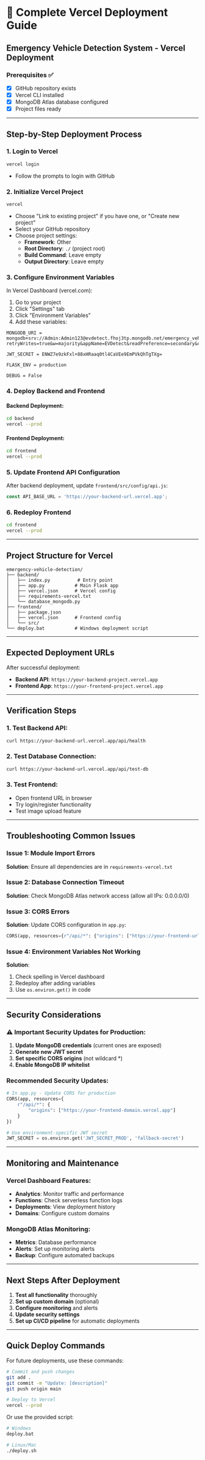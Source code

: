# 🚀 Complete Vercel Deployment Guide

## Emergency Vehicle Detection System - Vercel Deployment

### Prerequisites ✅
- [x] GitHub repository exists
- [x] Vercel CLI installed
- [x] MongoDB Atlas database configured
- [x] Project files ready

---

## Step-by-Step Deployment Process

### 1. **Login to Vercel**
```bash
vercel login
```
- Follow the prompts to login with GitHub

### 2. **Initialize Vercel Project**
```bash
vercel
```
- Choose "Link to existing project" if you have one, or "Create new project"
- Select your GitHub repository
- Choose project settings:
  - **Framework**: Other
  - **Root Directory**: `./` (project root)
  - **Build Command**: Leave empty
  - **Output Directory**: Leave empty

### 3. **Configure Environment Variables**
In Vercel Dashboard (vercel.com):
1. Go to your project
2. Click "Settings" tab
3. Click "Environment Variables"
4. Add these variables:

```
MONGODB_URI = mongodb+srv://Admin:Admin123@evdetect.fhoj3tp.mongodb.net/emergency_vehicle_detection?retryWrites=true&w=majority&appName=EVDetect&readPreference=secondary&connectTimeoutMS=60000&socketTimeoutMS=60000&serverSelectionTimeoutMS=60000&maxPoolSize=10&minPoolSize=5

JWT_SECRET = ENWZ7e9zkFxl+88xHRaaq0tl4CaVEe9EmPVkQhTgTXg=

FLASK_ENV = production

DEBUG = False
```

### 4. **Deploy Backend and Frontend**

#### Backend Deployment:
```bash
cd backend
vercel --prod
```

#### Frontend Deployment:
```bash
cd frontend
vercel --prod
```

### 5. **Update Frontend API Configuration**
After backend deployment, update `frontend/src/config/api.js`:
```javascript
const API_BASE_URL = 'https://your-backend-url.vercel.app';
```

### 6. **Redeploy Frontend**
```bash
cd frontend
vercel --prod
```

---

## Project Structure for Vercel

```
emergency-vehicle-detection/
├── backend/
│   ├── index.py          # Entry point
│   ├── app.py           # Main Flask app
│   ├── vercel.json      # Vercel config
│   ├── requirements-vercel.txt
│   └── database_mongodb.py
├── frontend/
│   ├── package.json
│   ├── vercel.json      # Frontend config
│   └── src/
└── deploy.bat           # Windows deployment script
```

---

## Expected Deployment URLs

After successful deployment:
- **Backend API**: `https://your-backend-project.vercel.app`
- **Frontend App**: `https://your-frontend-project.vercel.app`

---

## Verification Steps

### 1. Test Backend API:
```bash
curl https://your-backend-url.vercel.app/api/health
```

### 2. Test Database Connection:
```bash
curl https://your-backend-url.vercel.app/api/test-db
```

### 3. Test Frontend:
- Open frontend URL in browser
- Try login/register functionality
- Test image upload feature

---

## Troubleshooting Common Issues

### Issue 1: Module Import Errors
**Solution**: Ensure all dependencies are in `requirements-vercel.txt`

### Issue 2: Database Connection Timeout
**Solution**: Check MongoDB Atlas network access (allow all IPs: 0.0.0.0/0)

### Issue 3: CORS Errors
**Solution**: Update CORS configuration in `app.py`:
```python
CORS(app, resources={r"/api/*": {"origins": ["https://your-frontend-url.vercel.app"]}})
```

### Issue 4: Environment Variables Not Working
**Solution**: 
1. Check spelling in Vercel dashboard
2. Redeploy after adding variables
3. Use `os.environ.get()` in code

---

## Security Considerations

### ⚠️ Important Security Updates for Production:

1. **Update MongoDB credentials** (current ones are exposed)
2. **Generate new JWT secret**
3. **Set specific CORS origins** (not wildcard *)
4. **Enable MongoDB IP whitelist**

### Recommended Security Updates:
```python
# In app.py - Update CORS for production
CORS(app, resources={
    r"/api/*": {
        "origins": ["https://your-frontend-domain.vercel.app"]
    }
})

# Use environment-specific JWT secret
JWT_SECRET = os.environ.get('JWT_SECRET_PROD', 'fallback-secret')
```

---

## Monitoring and Maintenance

### Vercel Dashboard Features:
- **Analytics**: Monitor traffic and performance
- **Functions**: Check serverless function logs
- **Deployments**: View deployment history
- **Domains**: Configure custom domains

### MongoDB Atlas Monitoring:
- **Metrics**: Database performance
- **Alerts**: Set up monitoring alerts
- **Backup**: Configure automated backups

---

## Next Steps After Deployment

1. **Test all functionality** thoroughly
2. **Set up custom domain** (optional)
3. **Configure monitoring** and alerts
4. **Update security settings**
5. **Set up CI/CD pipeline** for automatic deployments

---

## Quick Deploy Commands

For future deployments, use these commands:

```bash
# Commit and push changes
git add .
git commit -m "Update: [description]"
git push origin main

# Deploy to Vercel
vercel --prod
```

Or use the provided script:
```bash
# Windows
deploy.bat

# Linux/Mac
./deploy.sh
```
